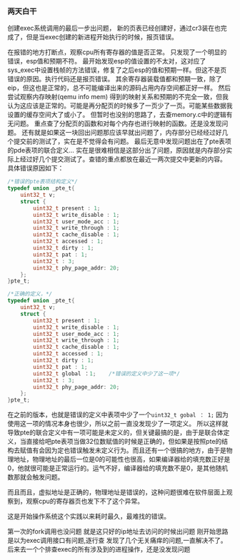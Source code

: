 ### 两天白干
创建exec系统调用的最后一步出问题，
新的页表已经创建好，通过cr3装在也完成了，但是当exec创建的新进程开始执行的时候，报页错误。

在报错的地方打断点，观察cpu所有寄存器的值是否正常。
只发现了一个明显的错误，esp值和预期不符。
最开始发现esp的值设置的不太对，这对应了sys_exec中设置栈帧的方法错误，修复了之后esp的值和预期一样。但这不是页错误的原因。执行代码还是报页错误。
其余寄存器装载值都和预期一致，除了eip，但这也是正常的，总不可能编译出来的源码占用内存空间都正好一样。
然后尝试观察内存映射(qemu info mem)
得到的映射关系和预期的不完全一致，但我认为这应该是正常的。可能是再分配页的时候多了一页少了一页。可能某些数据我设置的缓存空间大了或小了。
但暂时也没别的思路了，去查memory.c中的逻辑有无问题。
重点查了分配页的函数和对每个内存也进行映射的函数。还是没发现问题。
还有就是如果这一块回出问题那应该早就出问题了，内存部分已经经过好几个提交前的测试了，实在是不觉得会有问题。
最后无意中发现问题出在了pte表项的pde表项的联合定义...
实在是很难相信是这部分出了问题，原因就是内存部分实际上经过好几个提交测试了。查错的重点都放在最近一两次提交中更新的内容。
具体错误原因如下：
``` C
/*错误的pte表项结构定义*/
typedef union _pte_t{
    uint32_t v;
    struct {
        uint32_t present : 1;
        uint32_t write_disable : 1;
        uint32_t user_mode_acc : 1;
        uint32_t write_through : 1;
        uint32_t cache_disable : 1;
        uint32_t accessed : 1;
        uint32_t dirty : 1;
        uint32_t pat : 1;
        uint32_t : 3;
        uint32_t phy_page_addr: 20;
    };
}pte_t;

/*正确的定义，*/
typedef union _pte_t{
    uint32_t v;
    struct {
        uint32_t present : 1;
        uint32_t write_disable : 1;
        uint32_t user_mode_acc : 1;
        uint32_t write_through : 1;
        uint32_t cache_disable : 1;
        uint32_t accessed : 1;
        uint32_t dirty : 1;
        uint32_t pat : 1;
        uint32_t global ：1;    /*错误的定义中少了这一项*/
        uint32_t : 3;
        uint32_t phy_page_addr: 20;
    };
}pte_t;

```
在之前的版本，也就是错误的定义中表项中少了一个`uint32_t gobal ： 1;` 因为使用这一项的情况本身也很少，所以之前一直没发现少了一项定义。
所以这样就导致pte的联合定义中有一项可能是未定义的，但关键最搞的是，由于是联合体定义，当直接给吧pte表项当做32位数赋值的时候是正确的，但如果是按照pte的结构去赋值有会因为定也错误触发未定义行为。而且还有一个很搞的地方，由于是物理地址，物理地址的最后一位是0的可能性也很高，如果编译器给的填充数正好是0，他就很可能是正常运行的。运气不好，编译器给的填充数不是0，是其他随机数那就会触发问题。

而且而且，虚拟地址是正确的，物理地址是错误的，这种问题很难在软件层面上观察到，观察cpu的寄存器页也发下不了这个异常。

这是开始操作系统这个实践以来耗时最久，最难找的错误。

第一次的fork调用也没问题
就是这只好的ip地址去访问的时候出问题
刚开始思路是以为exec调用接口有问题,逐行查 发现了几个无关痛痒的问题,一直解决不了。
后来去一个个排查exec的所有涉及到的进程操作，还是没发现问题
